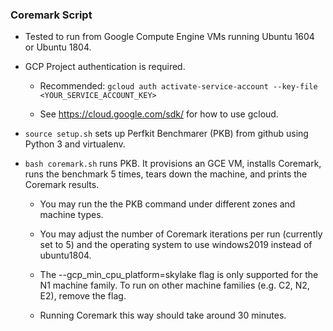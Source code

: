### Coremark Script

-   Tested to run from Google Compute Engine VMs running Ubuntu 1604 or
    Ubuntu 1804.

-   GCP Project authentication is required.

    -   Recommended: `gcloud auth activate-service-account --key-file
        <YOUR_SERVICE_ACCOUNT_KEY>`

    -   See https://cloud.google.com/sdk/ for how to use gcloud.

-   `source setup.sh` sets up Perfkit Benchmarer (PKB) from github using Python
    3 and virtualenv.

-   `bash coremark.sh` runs PKB. It provisions an GCE VM, installs Coremark,
    runs the benchmark 5 times, tears down the machine, and prints the Coremark
    results.

    -   You may run the the PKB command under different zones and machine types.

    -   You may adjust the number of Coremark iterations per run (currently set
        to 5) and the operating system to use windows2019 instead of ubuntu1804.

    -   The --gcp_min_cpu_platform=skylake flag is only supported for the N1
        machine family. To run on other machine families (e.g. C2, N2, E2),
        remove the flag.

    -   Running Coremark this way should take around 30 minutes.

